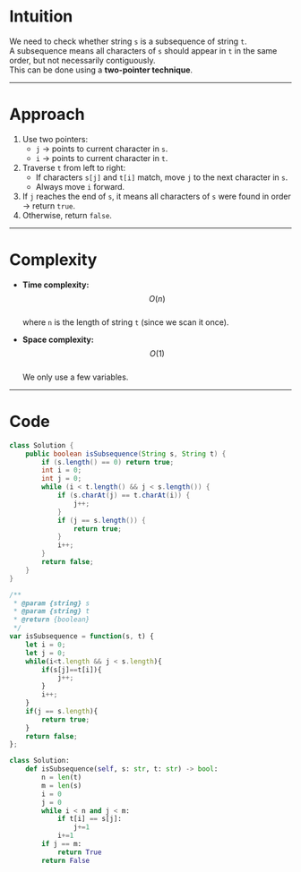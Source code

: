# Intuition

We need to check whether string `s` is a subsequence of string `t`.  
A subsequence means all characters of `s` should appear in `t` in the same order, but not necessarily contiguously.  
This can be done using a **two-pointer technique**.

---

# Approach

1. Use two pointers:
   - `j` → points to current character in `s`.
   - `i` → points to current character in `t`.
2. Traverse `t` from left to right:
   - If characters `s[j]` and `t[i]` match, move `j` to the next character in `s`.
   - Always move `i` forward.
3. If `j` reaches the end of `s`, it means all characters of `s` were found in order → return `true`.
4. Otherwise, return `false`.

---

# Complexity

- **Time complexity:** $$O(n)$$  
  where `n` is the length of string `t` (since we scan it once).

- **Space complexity:** $$O(1)$$  
  We only use a few variables.

---

# Code

```java []
class Solution {
    public boolean isSubsequence(String s, String t) {
        if (s.length() == 0) return true;
        int i = 0;
        int j = 0;
        while (i < t.length() && j < s.length()) {
            if (s.charAt(j) == t.charAt(i)) {
                j++;
            }
            if (j == s.length()) {
                return true;
            }
            i++;
        }
        return false;
    }
}
```

```Javascript []
/**
 * @param {string} s
 * @param {string} t
 * @return {boolean}
 */
var isSubsequence = function(s, t) {
    let i = 0;
    let j = 0;
    while(i<t.length && j < s.length){
        if(s[j]==t[i]){
            j++;
        }
        i++;
    }
    if(j == s.length){
        return true;
    }
    return false;
};
```

```python []
class Solution:
    def isSubsequence(self, s: str, t: str) -> bool:
        n = len(t)
        m = len(s)
        i = 0
        j = 0
        while i < n and j < m:
            if t[i] == s[j]:
                j+=1
            i+=1
        if j == m:
            return True
        return False
```

